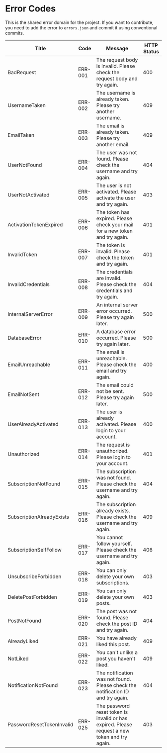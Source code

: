 # Error Codes

This is the shared error domain for the project. If you want to contribute, you need to add the error to `errors.json` and commit it using conventional commits.

| Title | Code | Message | HTTP Status |
| --- | --- | --- | --- |
| BadRequest | ERR-001 | The request body is invalid. Please check the request body and try again. | 400 |
| UsernameTaken | ERR-002 | The username is already taken. Please try another username. | 409 |
| EmailTaken | ERR-003 | The email is already taken. Please try another email. | 409 |
| UserNotFound | ERR-004 | The user was not found. Please check the username and try again. | 404 |
| UserNotActivated | ERR-005 | The user is not activated. Please activate the user and try again. | 403 |
| ActivationTokenExpired | ERR-006 | The token has expired. Please check your mail for a new token and try again. | 401 |
| InvalidToken | ERR-007 | The token is invalid. Please check the token and try again. | 401 |
| InvalidCredentials | ERR-008 | The credentials are invalid. Please check the credentials and try again. | 404 |
| InternalServerError | ERR-009 | An internal server error occurred. Please try again later. | 500 |
| DatabaseError | ERR-010 | A database error occurred. Please try again later. | 500 |
| EmailUnreachable | ERR-011 | The email is unreachable. Please check the email and try again. | 400 |
| EmailNotSent | ERR-012 | The email could not be sent. Please try again later. | 500 |
| UserAlreadyActivated | ERR-013 | The user is already activated. Please login to your account. | 400 |
| Unauthorized | ERR-014 | The request is unauthorized. Please login to your account. | 401 |
| SubscriptionNotFound | ERR-015 | The subscription was not found. Please check the username and try again. | 404 |
| SubscriptionAlreadyExists | ERR-016 | The subscription already exists. Please check the username and try again. | 409 |
| SubscriptionSelfFollow | ERR-017 | You cannot follow yourself. Please check the username and try again. | 406 |
| UnsubscribeForbidden | ERR-018 | You can only delete your own subscriptions. | 403 |
| DeletePostForbidden | ERR-019 | You can only delete your own posts. | 403 |
| PostNotFound | ERR-020 | The post was not found. Please check the post ID and try again. | 404 |
| AlreadyLiked | ERR-021 | You have already liked this post. | 409 |
| NotLiked | ERR-022 | You can't unlike a post you haven't liked. | 409 |
| NotificationNotFound | ERR-023 | The notification was not found. Please check the notification ID and try again. | 404 |
| PasswordResetTokenInvalid | ERR-025 | The password reset token is invalid or has expired. Please request a new token and try again. | 403 |
